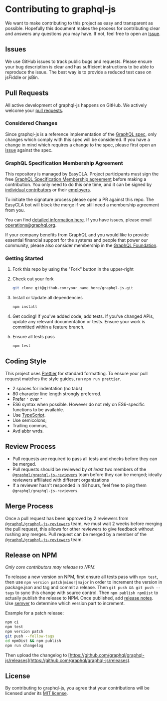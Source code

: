 # Contributing to graphql-js

We want to make contributing to this project as easy and transparent as
possible. Hopefully this document makes the process for contributing clear and
answers any questions you may have. If not, feel free to open an
[Issue](https://github.com/graphql/graphql-spec/issues/).

## Issues

We use GitHub issues to track public bugs and requests. Please ensure your bug
description is clear and has sufficient instructions to be able to reproduce the
issue. The best way is to provide a reduced test case on jsFiddle or jsBin.

## Pull Requests

All active development of graphql-js happens on GitHub. We actively welcome
your [pull requests](https://help.github.com/articles/creating-a-pull-request).

### Considered Changes

Since graphql-js is a reference implementation of the
[GraphQL spec](https://graphql.github.io/graphql-spec/), only changes which comply
with this spec will be considered. If you have a change in mind which requires a
change to the spec, please first open an
[issue](https://github.com/graphql/graphql-spec/issues/) against the spec.

### GraphQL Specification Membership Agreement

This repository is managed by EasyCLA. Project participants must sign the free [GraphQL Specification Membership agreement](https://preview-spec-membership.graphql.org) before making a contribution. You only need to do this one time, and it can be signed by [individual contributors](http://individual-spec-membership.graphql.org/) or their [employers](http://corporate-spec-membership.graphql.org/).

To initiate the signature process please open a PR against this repo. The EasyCLA bot will block the merge if we still need a membership agreement from you.

You can find [detailed information here](https://github.com/graphql/graphql-wg/tree/main/membership). If you have issues, please email [operations@graphql.org](mailto:operations@graphql.org).

If your company benefits from GraphQL and you would like to provide essential financial support for the systems and people that power our community, please also consider membership in the [GraphQL Foundation](https://foundation.graphql.org/join).

### Getting Started

1. Fork this repo by using the "Fork" button in the upper-right

2. Check out your fork

   ```sh
   git clone git@github.com:your_name_here/graphql-js.git
   ```

3. Install or Update all dependencies

   ```sh
   npm install
   ```

4. Get coding! If you've added code, add tests. If you've changed APIs, update
   any relevant documentation or tests. Ensure your work is committed within a
   feature branch.

5. Ensure all tests pass

   ```sh
   npm test
   ```

## Coding Style

This project uses [Prettier](https://prettier.io/) for standard formatting. To
ensure your pull request matches the style guides, run `npm run prettier`.

- 2 spaces for indentation (no tabs)
- 80 character line length strongly preferred.
- Prefer `'` over `"`
- ES6 syntax when possible. However do not rely on ES6-specific functions to be available.
- Use [TypeScript](https://www.typescriptlang.org).
- Use semicolons;
- Trailing commas,
- Avd abbr wrds.

## Review Process

- Pull requests are required to pass all tests and checks before they can be merged.
- Pull requests should be reviewed by _at least two_ members of the [`@graphql/graphql-js-reviewers`](https://github.com/orgs/graphql/teams/graphql-js-reviewers) team before they can be merged; ideally reviewers affiliated with different organizations
- If a reviewer hasn't responded in 48 hours, feel free to ping them `@graphql/graphql-js-reviewers`.

## Merge Process

Once a pull request has been approved by 2 reviewers from [`@graphql/graphql-js-reviewers`](https://github.com/orgs/graphql/teams/graphql-js-reviewers) team, we must wait 2 weeks before merging the pull request, this allows for other reviewers to give feedback without rushing any merges. Pull request can be merged by a member of the [`@graphql/graphql-js-reviewers`](https://github.com/orgs/graphql/teams/graphql-js-reviewers-write) team.

## Release on NPM

_Only core contributors may release to NPM._

To release a new version on NPM, first ensure all tests pass with `npm test`,
then use `npm version patch|minor|major` in order to increment the version in
package.json and tag and commit a release. Then `git push && git push --tags`
to sync this change with source control. Then `npm publish npmDist` to actually
publish the release to NPM.
Once published, add [release notes](https://github.com/graphql/graphql-js/releases).
Use [semver](https://semver.org/) to determine which version part to increment.

Example for a patch release:

```sh
npm ci
npm test
npm version patch
git push --follow-tags
cd npmDist && npm publish
npm run changelog
```

Then upload the changelog to [https://github.com/graphql/graphql-js/releases](https://github.com/graphql/graphql-js/releases).

## License

By contributing to graphql-js, you agree that your contributions will be
licensed under its [MIT license](../LICENSE).
